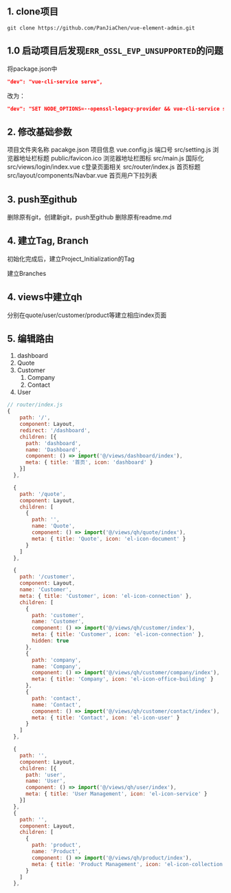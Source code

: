 ## 1. clone项目
`git clone https://github.com/PanJiaChen/vue-element-admin.git`
## 1.0 启动项目后发现`ERR_OSSL_EVP_UNSUPPORTED`的问题
将package.json中
```json
"dev": "vue-cli-service serve",
```
改为：
```json
"dev": "SET NODE_OPTIONS=--openssl-legacy-provider && vue-cli-service serve",
```
## 2. 修改基础参数
项目文件夹名称
pacakge.json 项目信息
vue.config.js 端口号
src/setting.js 浏览器地址栏标题
public/favicon.ico 浏览器地址栏图标
src/main.js 国际化
src/views/login/index.vue c登录页面相关
src/router/index.js 首页标题
src/layout/components/Navbar.vue 首页用户下拉列表

## 3. push至github
删除原有git，创建新git，push至github
删除原有readme.md

## 4. 建立Tag, Branch

初始化完成后，建立Project_Initialization的Tag

建立Branches

## 4. views中建立qh
分别在quote/user/customer/product等建立相应index页面 
## 5. 编辑路由	

1. dashboard
2. Quote
3. Customer
   1. Company
   2. Contact
4. User
```javascript
// router/index.js
{
    path: '/',
    component: Layout,
    redirect: '/dashboard',
    children: [{
      path: 'dashboard',
      name: 'Dashboard',
      component: () => import('@/views/dashboard/index'),
      meta: { title: '首页', icon: 'dashboard' }
    }]
  },

  {
    path: '/quote',
    component: Layout,
    children: [
      {
        path: '',
        name: 'Quote',
        component: () => import('@/views/qh/quote/index'),
        meta: { title: 'Quote', icon: 'el-icon-document' }
      }
    ]
  },

  {
    path: '/customer',
    component: Layout,
    name: 'Customer',
    meta: { title: 'Customer', icon: 'el-icon-connection' },
    children: [
      {
        path: 'customer',
        name: 'Customer',
        component: () => import('@/views/qh/customer/index'),
        meta: { title: 'Customer', icon: 'el-icon-connection' },
        hidden: true
      },
      {
        path: 'company',
        name: 'Company',
        component: () => import('@/views/qh/customer/company/index'),
        meta: { title: 'Company', icon: 'el-icon-office-building' }
      },
      {
        path: 'contact',
        name: 'Contact',
        component: () => import('@/views/qh/customer/contact/index'),
        meta: { title: 'Contact', icon: 'el-icon-user' }
      }
    ]
  },

  {
    path: '',
    component: Layout,
    children: [{
      path: 'user',
      name: 'User',
      component: () => import('@/views/qh/user/index'),
      meta: { title: 'User Management', icon: 'el-icon-service' }
    }]
  },
  {
    path: '',
    component: Layout,
    children: [
      {
        path: 'product',
        name: 'Product',
        component: () => import('@/views/qh/product/index'),
        meta: { title: 'Product Management', icon: 'el-icon-collection' }
      }
    ]
  },
```
